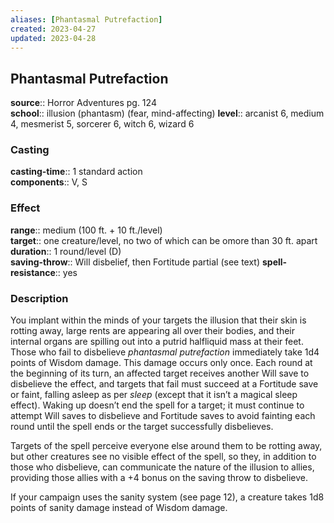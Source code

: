 ```yaml
---
aliases: [Phantasmal Putrefaction]
created: 2023-04-27
updated: 2023-04-28
---
```


## Phantasmal Putrefaction

**source**:: Horror Adventures pg. 124  
**school**:: illusion (phantasm) (fear, mind-affecting)
**level**:: arcanist 6, medium 4, mesmerist 5, sorcerer 6, witch 6, wizard 6

### Casting

**casting-time**:: 1 standard action  
**components**:: V, S

### Effect

**range**:: medium (100 ft. + 10 ft./level)  
**target**:: one creature/level, no two of which can be omore than 30 ft. apart  
**duration**:: 1 round/level (D)  
**saving-throw**:: Will disbelief, then Fortitude partial (see text)
**spell-resistance**:: yes

### Description

You implant within the minds of your targets the illusion that their skin is rotting away, large rents are appearing all over their bodies, and their internal organs are spilling out into a putrid halfliquid mass at their feet. Those who fail to disbelieve *phantasmal putrefaction* immediately take 1d4 points of Wisdom damage. This damage occurs only once. Each round at the beginning of its turn, an affected target receives another Will save to disbelieve the effect, and targets that fail must succeed at a Fortitude save or faint, falling asleep as per *sleep* (except that it isn’t a magical sleep effect). Waking up doesn’t end the spell for a target; it must continue to attempt Will saves to disbelieve and Fortitude saves to avoid fainting each round until the spell ends or the target successfully disbelieves.  
  
Targets of the spell perceive everyone else around them to be rotting away, but other creatures see no visible effect of the spell, so they, in addition to those who disbelieve, can communicate the nature of the illusion to allies, providing those allies with a +4 bonus on the saving throw to disbelieve.  
  
If your campaign uses the sanity system (see page 12), a creature takes 1d8 points of sanity damage instead of Wisdom damage.
